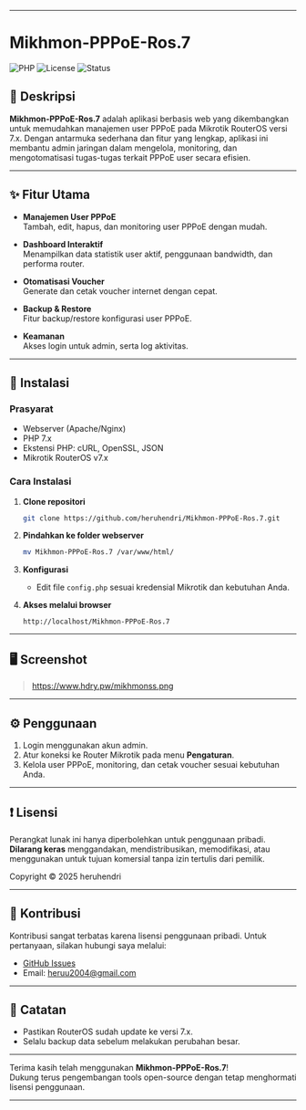 
---

# Mikhmon-PPPoE-Ros.7

![PHP](https://img.shields.io/badge/PHP-7.x-blue.svg)
![License](https://img.shields.io/badge/license-Personal%20Use%20Only-orange)
![Status](https://img.shields.io/badge/status-active-brightgreen)

## 📌 Deskripsi

**Mikhmon-PPPoE-Ros.7** adalah aplikasi berbasis web yang dikembangkan untuk memudahkan manajemen user PPPoE pada Mikrotik RouterOS versi 7.x. Dengan antarmuka sederhana dan fitur yang lengkap, aplikasi ini membantu admin jaringan dalam mengelola, monitoring, dan mengotomatisasi tugas-tugas terkait PPPoE user secara efisien.

---

## ✨ Fitur Utama

- **Manajemen User PPPoE**  
  Tambah, edit, hapus, dan monitoring user PPPoE dengan mudah.

- **Dashboard Interaktif**  
  Menampilkan data statistik user aktif, penggunaan bandwidth, dan performa router.

- **Otomatisasi Voucher**  
  Generate dan cetak voucher internet dengan cepat.

- **Backup & Restore**  
  Fitur backup/restore konfigurasi user PPPoE.

- **Keamanan**  
  Akses login untuk admin, serta log aktivitas.

---

## 🚀 Instalasi

### Prasyarat

- Webserver (Apache/Nginx)
- PHP 7.x
- Ekstensi PHP: cURL, OpenSSL, JSON
- Mikrotik RouterOS v7.x

### Cara Instalasi

1. **Clone repositori**
   ```bash
   git clone https://github.com/heruhendri/Mikhmon-PPPoE-Ros.7.git
   ```

2. **Pindahkan ke folder webserver**
   ```bash
   mv Mikhmon-PPPoE-Ros.7 /var/www/html/
   ```

3. **Konfigurasi**
   - Edit file `config.php` sesuai kredensial Mikrotik dan kebutuhan Anda.

4. **Akses melalui browser**
   ```
   http://localhost/Mikhmon-PPPoE-Ros.7
   ```

---

## 🖥️ Screenshot

> https://www.hdry.pw/mikhmonss.png

---

## ⚙️ Penggunaan

1. Login menggunakan akun admin.
2. Atur koneksi ke Router Mikrotik pada menu **Pengaturan**.
3. Kelola user PPPoE, monitoring, dan cetak voucher sesuai kebutuhan Anda.

---

## ❗ Lisensi

Perangkat lunak ini hanya diperbolehkan untuk penggunaan pribadi.  
**Dilarang keras** menggandakan, mendistribusikan, memodifikasi, atau menggunakan untuk tujuan komersial tanpa izin tertulis dari pemilik.

Copyright © 2025 heruhendri

---

## 🤝 Kontribusi

Kontribusi sangat terbatas karena lisensi penggunaan pribadi. Untuk pertanyaan, silakan hubungi saya melalui:

- [GitHub Issues](https://github.com/heruhendri/Mikhmon-PPPoE-Ros.7/issues)
- Email: heruu2004@gmail.com

---

## 📢 Catatan

- Pastikan RouterOS sudah update ke versi 7.x.
- Selalu backup data sebelum melakukan perubahan besar.

---

Terima kasih telah menggunakan **Mikhmon-PPPoE-Ros.7**!  
Dukung terus pengembangan tools open-source dengan tetap menghormati lisensi penggunaan.

---

